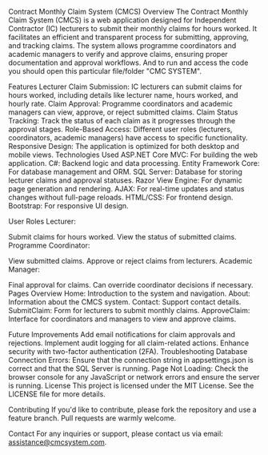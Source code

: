 Contract Monthly Claim System (CMCS)
Overview
The Contract Monthly Claim System (CMCS) is a web application designed for Independent Contractor (IC) lecturers to submit their monthly claims for hours worked. 
It facilitates an efficient and transparent process for submitting, approving, and tracking claims.
The system allows programme coordinators and academic managers to verify and approve claims, ensuring proper documentation and approval workflows.
And to run and access the code you should open this particular file/folder "CMC SYSTEM".

Features
Lecturer Claim Submission: IC lecturers can submit claims for hours worked, including details like lecturer name, hours worked, and hourly rate.
Claim Approval: Programme coordinators and academic managers can view, approve, or reject submitted claims.
Claim Status Tracking: Track the status of each claim as it progresses through the approval stages.
Role-Based Access: Different user roles (lecturers, coordinators, academic managers) have access to specific functionality.
Responsive Design: The application is optimized for both desktop and mobile views.
Technologies Used
ASP.NET Core MVC: For building the web application.
C#: Backend logic and data processing.
Entity Framework Core: For database management and ORM.
SQL Server: Database for storing lecturer claims and approval statuses.
Razor View Engine: For dynamic page generation and rendering.
AJAX: For real-time updates and status changes without full-page reloads.
HTML/CSS: For frontend design.
Bootstrap: For responsive UI design.

User Roles
Lecturer:

Submit claims for hours worked.
View the status of submitted claims.
Programme Coordinator:

View submitted claims.
Approve or reject claims from lecturers.
Academic Manager:

Final approval for claims.
Can override coordinator decisions if necessary.
Pages Overview
Home: Introduction to the system and navigation.
About: Information about the CMCS system.
Contact: Support contact details.
SubmitClaim: Form for lecturers to submit monthly claims.
ApproveClaim: Interface for coordinators and managers to view and approve claims.

Future Improvements
Add email notifications for claim approvals and rejections.
Implement audit logging for all claim-related actions.
Enhance security with two-factor authentication (2FA).
Troubleshooting
Database Connection Errors: Ensure that the connection string in appsettings.json is correct and that the SQL Server is running.
Page Not Loading: Check the browser console for any JavaScript or network errors and ensure the server is running.
License
This project is licensed under the MIT License. See the LICENSE file for more details.

Contributing
If you'd like to contribute, please fork the repository and use a feature branch. Pull requests are warmly welcome.

Contact
For any inquiries or support, please contact us via email: assistance@cmcsystem.com.
